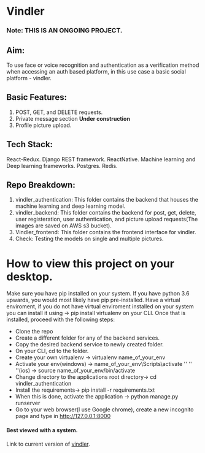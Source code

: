 # Vindler

### Note: THIS IS AN ONGOING PROJECT.

## Aim:
To use face or voice recognition and authentication as a verification method when accessing an auth based platform, in this use case a basic social platform - vindler.

## Basic Features:
1) POST, GET, and DELETE requests.
2) Private message section **Under construction**
3) Profile picture upload.


## Tech Stack:
React-Redux.
Django REST framework.
ReactNative.
Machine learning and Deep learning frameworks.
Postgres.
Redis.

## Repo Breakdown:
1) vindler_authentication: This folder contains the backend that houses the machine learning and deep learning model.
2) vindler_backend: This folder contains the backend for post, get, delete, user registeration, user authentication, and picture upload requests(The images are saved on AWS s3 bucket). 
3) Vindler_frontend: This folder contains the frontend interface for vindler.
4) Check: Testing the models on single and multiple pictures.


# How to view this project on your desktop.
Make sure you have pip installed on your system. If you have python 3.6 upwards, you would most likely have pip pre-installed. Have a virtual enviroment, if you do not have
virtual enviroment installed on your system you can install it using -> pip install virtualenv on your CLI. Once that is installed, proceed with the following steps:

- Clone the repo
- Create a different folder for any of the backend services.
- Copy the desired backend service to newly created folder.
- On your CLI, cd to the folder.
- Create your own virtualenv -> virtualenv name_of_your_env
- Activate your env(windows) -> name_of_your_env\Scripts\activate 
   ''         ''   ''(ios)   -> source name_of_your_env/bin/activate
- Change directory to the applications root directory-> cd vindler_authentication
- Install the requirements-> pip install -r requirements.txt
- When this is done, activate the application -> python manage.py runserver
- Go to your web browser(I use Google chrome), create a new incognito page and type in http://127.0.0.1:8000


#### Best viewed with a system.

Link to current version of [vindler](https://vindler.netlify.app/#/Login).
